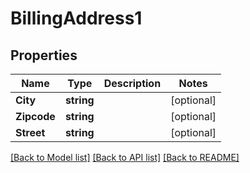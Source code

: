 # BillingAddress1

## Properties

Name | Type | Description | Notes
------------ | ------------- | ------------- | -------------
**City** | **string** |  | [optional] 
**Zipcode** | **string** |  | [optional] 
**Street** | **string** |  | [optional] 

[[Back to Model list]](../README.md#documentation-for-models) [[Back to API list]](../README.md#documentation-for-api-endpoints) [[Back to README]](../README.md)


